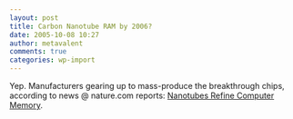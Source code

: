 ```yaml
---
layout: post
title: Carbon Nanotube RAM by 2006?
date: 2005-10-08 10:27
author: metavalent
comments: true
categories: wp-import
---
```

Yep.  Manufacturers gearing up to mass-produce the breakthrough chips, according to news @ nature.com reports: <a href="https://www.nature.com/news/2005/051003/full/051003-4.html">Nanotubes Refine Computer Memory</a>.
